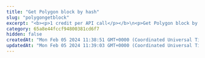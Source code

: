 ```yaml
---
title: "Get Polygon block by hash"
slug: "polygongetblock"
excerpt: "<b><p>1 credit per API call</p></b>\n<p>Get Polygon block by block hash or block number.</p>"
category: 65a8e44fccf94800381cd6f7
hidden: false
createdAt: "Mon Feb 05 2024 11:38:51 GMT+0000 (Coordinated Universal Time)"
updatedAt: "Mon Feb 05 2024 11:39:03 GMT+0000 (Coordinated Universal Time)"
---
```

